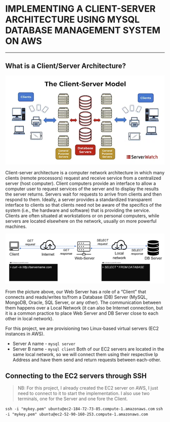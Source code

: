 # IMPLEMENTING A CLIENT-SERVER ARCHITECTURE USING MYSQL DATABASE MANAGEMENT SYSTEM ON AWS
---

## What is a Client/Server Architecture?

![](https://github.com/Tolu4realluv/dareyio-pbl/blob/main/Project%205/Client_Server_Architecture_1.webp)

Client-server architecture is a computer network architecture in which many clients (remote processors) request and receive service from a centralized server (host computer). Client computers provide an interface to allow a computer user to request services of the server and to display the results the server returns. Servers wait for requests to arrive from clients and then respond to them. Ideally, a server provides a standardized transparent interface to clients so that clients need not be aware of the specifics of the system (i.e., the hardware and software) that is providing the service. Clients are often situated at workstations or on personal computers, while servers are located elsewhere on the network, usually on more powerful machines. 

![](https://github.com/Tolu4realluv/dareyio-pbl/blob/main/Project%205/Client-server2.png)

From the picture above, our Web Server has a role of a “Client” that connects and reads/writes to/from a Database (DB) Server (MySQL, MongoDB, Oracle, SQL Server, or any other). The communication between them happens over a Local Network (it can also be Internet connection, but it is a common practice to place Web Server and DB Server close to each other in local network).

For this project, we are provisioning two Linux-based virtual servers (EC2 instances in AWS). 
* Server A name - `mysql server`
* Server B name - `mysql client`
Both of our EC2 servers are located in the same local network, so we will connect them using their respective Ip Address and have them send and return requests between each-other.

## Connecting to the EC2 servers through SSH

> NB: For this project, I already created the EC2 server on AWS, I just need to connect to it to start the implementation. I also use two terminals, one for the Server and one fore the Client.

``` ssh -i "mykey.pem" ubuntu@ec2-184-72-73-85.compute-1.amazonaws.com ```
```ssh -i "mykey.pem" ubuntu@ec2-52-90-160-253.compute-1.amazonaws.com```



